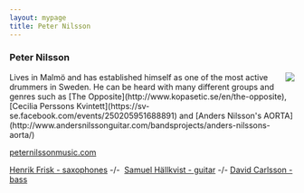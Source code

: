 ```yaml
---
layout: mypage
title: Peter Nilsson
---
```


### Peter Nilsson
<img style="float: right" src="{{ site.url }}/media/img/lim-peter600.JPG" style="width: 200px;">
Lives in Malmö and has established himself as one of the most active drummers in Sweden. He can be heard with many different groups and genres such as [The Opposite](http://www.kopasetic.se/en/the-opposite), [Cecilia Perssons Kvintett](https://sv-se.facebook.com/events/250205951688891) and [Anders Nilsson's AORTA](http://www.andersnilssonguitar.com/bandsprojects/anders-nilssons-aorta/)

[peternilssonmusic.com](http://www.peternilssonmusic.com)

<a href="./henrik-frisk.html">Henrik Frisk - saxophones</a>&nbsp;-/-&nbsp; <a href="./samuel-hallkvist.html">Samuel Hällkvist - guitar</a>&nbsp;-/-&nbsp;<a href="./david-carlsson.html">David Carlsson - bass</a>
